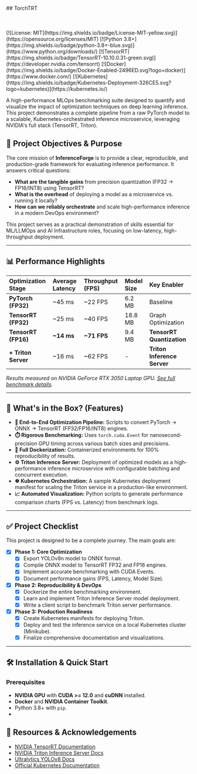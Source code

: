   <div style="margin-top: 50px; margin-bottom: 50px;">
  ## TorchTRT
</div>
[![License: MIT](https://img.shields.io/badge/License-MIT-yellow.svg)](https://opensource.org/licenses/MIT)
[![Python 3.8+](https://img.shields.io/badge/python-3.8+-blue.svg)](https://www.python.org/downloads/)
[![TensorRT](https://img.shields.io/badge/TensorRT-10.10.0.31-green.svg)](https://developer.nvidia.com/tensorrt)
[![Docker](https://img.shields.io/badge/Docker-Enabled-2496ED.svg?logo=docker)](https://www.docker.com/)
[![Kubernetes](https://img.shields.io/badge/Kubernetes-Deployment-326CE5.svg?logo=kubernetes)](https://kubernetes.io/)

A high-performance MLOps benchmarking suite designed to quantify and visualize the impact of optimization techniques on deep learning inference. This project demonstrates a complete pipeline from a raw PyTorch model to a scalable, Kubernetes-orchestrated inference microservice, leveraging NVIDIA's full stack (TensorRT, Triton).

## 🚀 Project Objectives & Purpose

The core mission of **InferenceForge** is to provide a clear, reproducible, and production-grade framework for evaluating inference performance. It answers critical questions:
*   **What are the tangible gains** from precision quantization (FP32 -> FP16/INT8) using TensorRT?
*   **What is the overhead** of deploying a model as a microservice vs. running it locally?
*   **How can we reliably orchestrate** and scale high-performance inference in a modern DevOps environment?

This project serves as a practical demonstration of skills essential for ML/LLMOps and AI Infrastructure roles, focusing on low-latency, high-throughput deployment.

---

## 📊 Performance Highlights

| Optimization Stage | Average Latency | Throughput (FPS) | Model Size | Key Enabler |
| :--- | :--- | :--- | :--- | :--- |
| **PyTorch (FP32)** | ~45 ms | ~22 FPS | 6.2 MB | Baseline |
| **TensorRT (FP32)** | ~25 ms | ~40 FPS | 18.8 MB | Graph Optimization |
| **TensorRT (FP16)** | **~14 ms** | **~71 FPS** | 9.4 MB | **TensorRT Quantization** |
| **+ Triton Server** | ~16 ms | ~62 FPS | - | **Triton Inference Server** |

*Results measured on NVIDIA GeForce RTX 3050 Laptop GPU. [See full benchmark details](./results/benchmark_results.md).*

---

## 🧩 What's in the Box? (Features)

*   **🧪 End-to-End Optimization Pipeline:** Scripts to convert PyTorch -> ONNX -> TensorRT (FP32/FP16/INT8) engines.
*   **⏱️ Rigorous Benchmarking:** Uses `torch.cuda.Event` for nanosecond-precision GPU timing across various batch sizes and precisions.
*   **🐳 Full Dockerization:** Containerized environments for 100% reproducibility of results.
*   **⚙️ Triton Inference Server:** Deployment of optimized models as a high-performance inference microservice with configurable batching and concurrent execution.
*   **☸️ Kubernetes Orchestration:** A sample Kubernetes deployment manifest for scaling the Triton service in a production-like environment.
*   **📈 Automated Visualization:** Python scripts to generate performance comparison charts (FPS vs. Latency) from benchmark logs.

---

## ✅ Project Checklist

This project is designed to be a complete journey. The main goals are:

- [x] **Phase 1: Core Optimization**
    - [x] Export YOLOv8n model to ONNX format.
    - [x] Compile ONNX model to TensorRT FP32 and FP16 engines.
    - [x] Implement accurate benchmarking with CUDA Events.
    - [x] Document performance gains (FPS, Latency, Model Size).

- [x] **Phase 2: Reproducibility & DevOps**
    - [x] Dockerize the entire benchmarking environment.
    - [x] Learn and implement Triton Inference Server model deployment.
    - [x] Write a client script to benchmark Triton server performance.

- [x] **Phase 3: Production Readiness**
    - [x] Create Kubernetes manifests for deploying Triton.
    - [x] Deploy and test the inference service on a local Kubernetes cluster (Minikube).
    - [x] Finalize comprehensive documentation and visualizations.

---

## 🛠️ Installation & Quick Start

### Prerequisites
*   **NVIDIA GPU** with **CUDA >= 12.0** and **cuDNN** installed.
*   **Docker** and **NVIDIA Container Toolkit**.
*   Python 3.8+ with `pip`.
*   
## 🔗 Resources & Acknowledgements
- [NVIDIA TensorRT Documentation](https://docs.nvidia.com/deeplearning/tensorrt/developer-guide/index.html)  
- [NVIDIA Triton Inference Server Docs](https://github.com/triton-inference-server/server)  
- [Ultralytics YOLOv8 Docs](https://docs.ultralytics.com/)  
- [Official Kubernetes Documentation](https://kubernetes.io/docs/)
